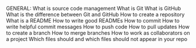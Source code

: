 GENERAL:
 What is source code management
 What is Git
 What is GitHub
 What is the difference between Git and GitHub
 How to create a repository
 What is a README
 How to write good READMEs
 How to commit
 How to write helpful commit messages
 How to push code
 How to pull updates
 How to create a branch
 How to merge branches
 How to work as collaborators on a project
 Which files should and which files should not appear in your repo
